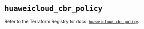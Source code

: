 # `huaweicloud_cbr_policy`

Refer to the Terraform Registry for docs: [`huaweicloud_cbr_policy`](https://registry.terraform.io/providers/huaweicloud/huaweicloud/1.71.1/docs/resources/cbr_policy).
